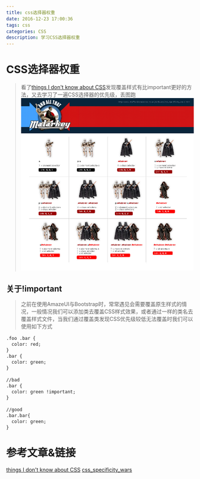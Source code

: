 ```yaml
---
title: css选择器权重
date: 2016-12-23 17:00:36
tags: css
categories: CSS
description: 学习CSS选择器权重
---
```

# CSS选择器权重
> 看了[things I don't know about CSS](https://img.w3ctech.com/slide/4.20%20things%20I%20didn%E2%80%99t%20know%20about%20CSS.pdf)发现覆盖样式有比important更好的方法，又去学习了一遍CSS选择器的优先级，丢图跑
![](/images/specificitywars-05v2.jpg)

<!-- more -->

## 关于!important
> 之前在使用AmazeUI与Bootstrap时，常常遇见会需要覆盖原生样式的情况，一般情况我们可以添加类去覆盖CSS样式效果，或者通过一样的类名去覆盖样式文件，当我们通过覆盖类发现CSS优先级较低无法覆盖时我们可以使用如下方式
```
.foo .bar {
  color: red;
}
.bar {
  color: green;
}

//bad
.bar {
  color: green !important;
}

//good
.bar.bar{
  color: green;
}
```

# 参考文章&链接
>
  [things I don't know about CSS](https://img.w3ctech.com/slide/4.20%20things%20I%20didn%E2%80%99t%20know%20about%20CSS.pdf)
  [css_specificity_wars](https://stuffandnonsense.co.uk/archives/css_specificity_wars.html)
